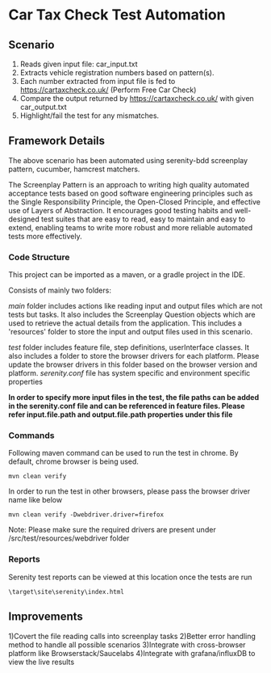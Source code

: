 # Car Tax Check Test Automation

## Scenario
1. Reads given input file: car_input.txt
2. Extracts vehicle registration numbers based on pattern(s).
3. Each number extracted from input file is fed to https://cartaxcheck.co.uk/
(Perform Free Car Check)
4. Compare the output returned by https://cartaxcheck.co.uk/ with given
car_output.txt
5. Highlight/fail the test for any mismatches.

## Framework Details

The above scenario has been automated using serenity-bdd screenplay pattern, cucumber, hamcrest matchers.

The Screenplay Pattern is an approach to writing high quality automated acceptance tests based on good software engineering principles such as the Single Responsibility Principle, the Open-Closed Principle, and effective use of Layers of Abstraction. 
It encourages good testing habits and well-designed test suites that are easy to read, easy to maintain and easy to extend, enabling teams to write more robust and more reliable automated tests more effectively.

### Code Structure

This project can be imported as a maven, or a gradle project in the IDE.

Consists of mainly two folders:

*main* folder includes actions like reading input and output files which are not tests but tasks.
It also includes the Screenplay Question objects which are used to retrieve the actual details from the application.
This includes a 'resources' folder to store the input and output files used in this scenario.

*test* folder includes feature file, step definitions, userInterface classes. 
It also includes a folder to store the browser drivers for each platform. 
Please update the browser drivers in this folder based on the browser version and platform.
*serenity.conf* file has system specific and environment specific properties

**In order to specify more input files in the test, the file paths can be added in the serenity.conf file and can be referenced in feature files. 
Please refer input.file.path and output.file.path properties under this file**
### Commands
Following maven command can be used to run the test in chrome. By default, chrome browser is being used.

`mvn clean verify`

In order to run the test in other browsers, please pass the browser driver name like below

`mvn clean verify -Dwebdriver.driver=firefox`

Note: Please make sure the required drivers are present under /src/test/resources/webdriver folder

### Reports
Serenity test reports can be viewed at this location once the tests are run

`\target\site\serenity\index.html`

## Improvements

1)Covert the file reading calls into screenplay tasks
2)Better error handling method to handle all possible scenarios
3)Integrate with cross-browser platform like Browserstack/Saucelabs
4)Integrate with grafana/influxDB to view the live results

